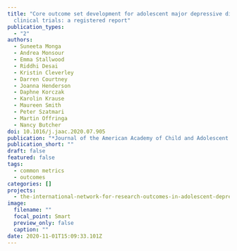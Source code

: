 ```yaml
---
title: "Core outcome set development for adolescent major depressive disorder
  clinical trials: a registered report"
publication_types:
  - "2"
authors:
  - Suneeta Monga
  - Andrea Monsour
  - Emma Stallwood
  - Riddhi Desai
  - Kristin Cleverley
  - Darren Courtney
  - Joanna Henderson
  - Daphne Korczak
  - Karolin Krause
  - Maureen Smith
  - Peter Szatmari
  - Martin Offringa
  - Nancy Butcher
doi: 10.1016/j.jaac.2020.07.905
publication: "*Journal of the American Academy of Child and Adolescent Psychiatry, 59*(1), 1297-1298" 
publication_short: ""
draft: false
featured: false
tags:
  - common metrics
  - outcomes
categories: []
projects:
  - the-international-network-for-research-outcomes-in-adolescent-depression-studies
image:
  filename: ""
  focal_point: Smart
  preview_only: false
  caption: ""
date: 2020-11-01T15:09:33.101Z
---
```

